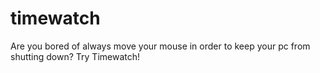 # timewatch
Are you bored of always move your mouse in order to keep your pc from shutting down? Try Timewatch!
